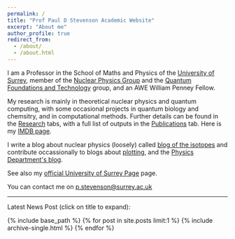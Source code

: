 ```yaml
---
permalink: /
title: "Prof Paul D Stevenson Academic Website"
excerpt: "About me"
author_profile: true
redirect_from: 
  - /about/
  - /about.html
---
```


I am a Professor in the School of Maths and Physics of the [University of Surrey](http://www.surrey.ac.uk),  member of the [Nuclear Physics Group](https://www.surrey.ac.uk/theoretical-nuclear-physics-group) and the [Quantum Foundations and Technology](https://www.surrey.ac.uk/quantum-foundations-centre) group, and an AWE William Penney Fellow.

My research is mainly in theoretical nuclear physics and quantum computing, with some occasional projects in quantum biology and chemsitry, and in computational methods.  Further details can be found in the [Research](/research) tabs, with a full list of outputs in the [Publications](/publications) tab.  Here is my [IMDB page](https://www.imdb.com/name/nm7933575/?ref_=fn_al_nm_15).

I write a blog about nuclear physics (loosely) called [blog of the isotopes](http://blogoftheisotopes.blogspot.com) and contribute occassionally to blogs about [plotting](http://spplotters.blogspot.com), and the [Physics Department's blog](http://blogs.surrey.ac.uk/physics).

See also my [official University of Surrey Page](https://www.surrey.ac.uk/people/paul-stevenson) page.

You can contact me on [p.stevenson@surrey.ac.uk](mailto:p.stevenson@surrey.ac.uk)

---

Latest News Post (click on title to expand):

{% include base_path %}
{% for post in site.posts limit:1 %}
  {% include archive-single.html %}
{% endfor %}
  
